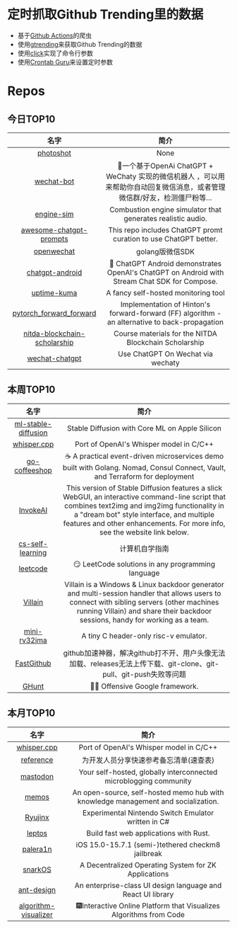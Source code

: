 # 定时抓取Github Trending里的数据
* 基于[Github Actions](https://docs.github.com/en/actions)的爬虫
* 使用[gtrending](https://github.com/hedythedev/gtrending)来获取Github Trending的数据
* 使用[click](https://github.com/pallets/click)实现了命令行参数
* 使用[Crontab Guru](https://crontab.guru/)来设置定时参数

# Repos
## 今日TOP10 
<!-- START OF DAILY_TOP10_REPOS -->
| 名字 | 简介 |
| :----: | :----: |
| [photoshot](https://github.com/shinework/photoshot) | None |
| [wechat-bot](https://github.com/wangrongding/wechat-bot) | 🤖一个基于OpenAi ChatGPT + WeChaty 实现的微信机器人 ，可以用来帮助你自动回复微信消息，或者管理微信群/好友，检测僵尸粉等... |
| [engine-sim](https://github.com/ange-yaghi/engine-sim) | Combustion engine simulator that generates realistic audio. |
| [awesome-chatgpt-prompts](https://github.com/f/awesome-chatgpt-prompts) | This repo includes ChatGPT promt curation to use ChatGPT better. |
| [openwechat](https://github.com/eatmoreapple/openwechat) | golang版微信SDK |
| [chatgpt-android](https://github.com/skydoves/chatgpt-android) | 📱 ChatGPT Android demonstrates OpenAI's ChatGPT on Android with Stream Chat SDK for Compose. |
| [uptime-kuma](https://github.com/louislam/uptime-kuma) | A fancy self-hosted monitoring tool |
| [pytorch_forward_forward](https://github.com/mohammadpz/pytorch_forward_forward) | Implementation of Hinton's forward-forward (FF) algorithm - an alternative to back-propagation |
| [nitda-blockchain-scholarship](https://github.com/calistus-igwilo/nitda-blockchain-scholarship) | Course materials for the NITDA Blockchain Scholarship |
| [wechat-chatgpt](https://github.com/fuergaosi233/wechat-chatgpt) | Use ChatGPT On Wechat via wechaty |
<!-- END OF DAILY_TOP10_REPOS -->

## 本周TOP10
<!-- START OF WEEKLY_TOP10_REPOS -->
| 名字 | 简介 |
| :----: | :----: |
| [ml-stable-diffusion](https://github.com/apple/ml-stable-diffusion) | Stable Diffusion with Core ML on Apple Silicon |
| [whisper.cpp](https://github.com/ggerganov/whisper.cpp) | Port of OpenAI's Whisper model in C/C++ |
| [go-coffeeshop](https://github.com/thangchung/go-coffeeshop) | ☕ A practical event-driven microservices demo built with Golang. Nomad, Consul Connect, Vault, and Terraform for deployment |
| [InvokeAI](https://github.com/invoke-ai/InvokeAI) | This version of Stable Diffusion features a slick WebGUI, an interactive command-line script that combines text2img and img2img functionality in a "dream bot" style interface, and multiple features and other enhancements. For more info, see the website link below. |
| [cs-self-learning](https://github.com/PKUFlyingPig/cs-self-learning) | 计算机自学指南 |
| [leetcode](https://github.com/doocs/leetcode) | 😏 LeetCode solutions in any programming language | 多种编程语言实现 LeetCode、《剑指 Offer（第 2 版）》、《程序员面试金典（第 6 版）》题解 |
| [Villain](https://github.com/t3l3machus/Villain) | Villain is a Windows & Linux backdoor generator and multi-session handler that allows users to connect with sibling servers (other machines running Villain) and share their backdoor sessions, handy for working as a team. |
| [mini-rv32ima](https://github.com/cnlohr/mini-rv32ima) | A tiny C header-only risc-v emulator. |
| [FastGithub](https://github.com/dotnetcore/FastGithub) | github加速神器，解决github打不开、用户头像无法加载、releases无法上传下载、git-clone、git-pull、git-push失败等问题 |
| [GHunt](https://github.com/mxrch/GHunt) | 🕵️‍♂️ Offensive Google framework. |
<!-- END OF WEEKLY_TOP10_REPOS -->

## 本月TOP10
<!-- START OF MONTHLY_TOP10_REPOS -->
| 名字 | 简介 |
| :----: | :----: |
| [whisper.cpp](https://github.com/ggerganov/whisper.cpp) | Port of OpenAI's Whisper model in C/C++ |
| [reference](https://github.com/jaywcjlove/reference) | 为开发人员分享快速参考备忘清单(速查表) |
| [mastodon](https://github.com/mastodon/mastodon) | Your self-hosted, globally interconnected microblogging community |
| [memos](https://github.com/usememos/memos) | An open-source, self-hosted memo hub with knowledge management and socialization. |
| [Ryujinx](https://github.com/Ryujinx/Ryujinx) | Experimental Nintendo Switch Emulator written in C# |
| [leptos](https://github.com/gbj/leptos) | Build fast web applications with Rust. |
| [palera1n](https://github.com/palera1n/palera1n) | iOS 15.0-15.7.1 (semi-)tethered checkm8 jailbreak |
| [snarkOS](https://github.com/AleoHQ/snarkOS) | A Decentralized Operating System for ZK Applications |
| [ant-design](https://github.com/ant-design/ant-design) | An enterprise-class UI design language and React UI library |
| [algorithm-visualizer](https://github.com/algorithm-visualizer/algorithm-visualizer) | 🎆Interactive Online Platform that Visualizes Algorithms from Code |
<!-- END OF MONTHLY_TOP10_REPOS -->

